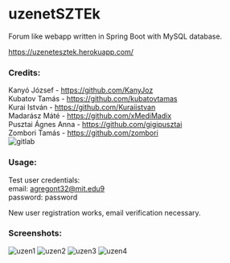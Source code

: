 # uzenetSZTEk
Forum like webapp written in Spring Boot with MySQL database.

https://uzenetesztek.herokuapp.com/

### Credits:
Kanyó József        - https://github.com/KanyJoz   
Kubatov Tamás       - https://github.com/kubatovtamas  
Kurai István        - https://github.com/Kuraiistvan  
Madarász Máté       - https://github.com/xMediMadix   
Pusztai Ágnes Anna  - https://github.com/gigipusztai  
Zombori Tamás       - https://github.com/zombori  
![gitlab](https://user-images.githubusercontent.com/45062503/103555966-5b210280-4eb1-11eb-8567-7dba6770b3fc.png)

### Usage:
Test user credentials:  
email: agregont32@mit.edu9  
password: password  

New user registration works, email verification necessary.

### Screenshots:
![uzen1](https://user-images.githubusercontent.com/45062503/103555968-5c522f80-4eb1-11eb-808c-15fd8887c195.png)
![uzen2](https://user-images.githubusercontent.com/45062503/103555971-5c522f80-4eb1-11eb-8bd1-ce5c87bfc2e9.png)
![uzen3](https://user-images.githubusercontent.com/45062503/103555972-5ceac600-4eb1-11eb-9f73-837a0f9fb9ad.png)
![uzen4](https://user-images.githubusercontent.com/45062503/103555974-5d835c80-4eb1-11eb-8f57-26194725acff.png)
